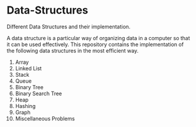 # Data-Structures
Different Data Structures and their implementation.

A data structure is a particular way of organizing data in a computer so that it can be used effectively.
This repository contains the implementation of the following data structures in the most efficient way.

1) Array
2) Linked List
3) Stack
4) Queue
5) Binary Tree
6) Binary Search Tree
7) Heap
8) Hashing
9) Graph
10) Miscellaneous Problems
